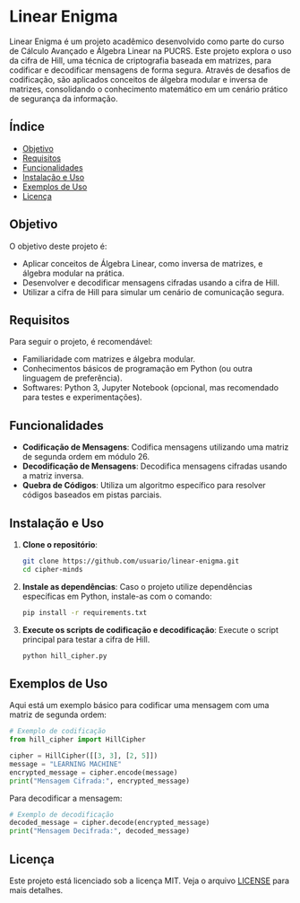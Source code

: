 
# Linear Enigma

Linear Enigma é um projeto acadêmico desenvolvido como parte do curso de Cálculo Avançado e Álgebra Linear na PUCRS. Este projeto explora o uso da cifra de Hill, uma técnica de criptografia baseada em matrizes, para codificar e decodificar mensagens de forma segura. Através de desafios de codificação, são aplicados conceitos de álgebra modular e inversa de matrizes, consolidando o conhecimento matemático em um cenário prático de segurança da informação.

## Índice

- [Objetivo](#objetivo)
- [Requisitos](#requisitos)
- [Funcionalidades](#funcionalidades)
- [Instalação e Uso](#instalação-e-uso)
- [Exemplos de Uso](#exemplos-de-uso)
- [Licença](#licença)

## Objetivo

O objetivo deste projeto é:
- Aplicar conceitos de Álgebra Linear, como inversa de matrizes, e álgebra modular na prática.
- Desenvolver e decodificar mensagens cifradas usando a cifra de Hill.
- Utilizar a cifra de Hill para simular um cenário de comunicação segura.

## Requisitos

Para seguir o projeto, é recomendável:
- Familiaridade com matrizes e álgebra modular.
- Conhecimentos básicos de programação em Python (ou outra linguagem de preferência).
- Softwares: Python 3, Jupyter Notebook (opcional, mas recomendado para testes e experimentações).

## Funcionalidades

- **Codificação de Mensagens**: Codifica mensagens utilizando uma matriz de segunda ordem em módulo 26.
- **Decodificação de Mensagens**: Decodifica mensagens cifradas usando a matriz inversa.
- **Quebra de Códigos**: Utiliza um algoritmo específico para resolver códigos baseados em pistas parciais.

## Instalação e Uso

1. **Clone o repositório**:
    ```bash
    git clone https://github.com/usuario/linear-enigma.git
    cd cipher-minds
    ```

2. **Instale as dependências**:
    Caso o projeto utilize dependências específicas em Python, instale-as com o comando:
    ```bash
    pip install -r requirements.txt
    ```

3. **Execute os scripts de codificação e decodificação**:
    Execute o script principal para testar a cifra de Hill.
    ```bash
    python hill_cipher.py
    ```

## Exemplos de Uso

Aqui está um exemplo básico para codificar uma mensagem com uma matriz de segunda ordem:

```python
# Exemplo de codificação
from hill_cipher import HillCipher

cipher = HillCipher([[3, 3], [2, 5]])
message = "LEARNING MACHINE"
encrypted_message = cipher.encode(message)
print("Mensagem Cifrada:", encrypted_message)
```

Para decodificar a mensagem:

```python
# Exemplo de decodificação
decoded_message = cipher.decode(encrypted_message)
print("Mensagem Decifrada:", decoded_message)
```

## Licença

Este projeto está licenciado sob a licença MIT. Veja o arquivo [LICENSE](LICENSE) para mais detalhes.
